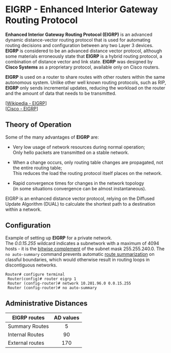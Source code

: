 # EIGRP - Enhanced Interior Gateway Routing Protocol

**Enhanced Interior Gateway Routing Protocol (EIGRP)** is an advanced dynamic distance-vector routing protocol that is used for automating routing decisions and configuration between any two Layer 3 devices.<br>
**EIGRP** is considered to be an advanced distance vector protocol, although some materials erroneously state that **EIGRP** is a hybrid routing protocol, a combination of distance vector and link state.
**EIGRP** was designed by **Cisco Systems** as a proprietary protocol, available only on Cisco routers.

**EIGRP** is used on a router to share routes with other routers within the same autonomous system.
Unlike other well known routing protocols, such as RIP, **EIGRP** only sends incremental updates, reducing the workload on the router and the amount of data that needs to be transmitted.

[[Wikipedia - EIGRP](https://en.wikipedia.org/wiki/Enhanced_Interior_Gateway_Routing_Protocol)]<br>
[[Cisco - EIGRP](https://www.cisco.com/c/en/us/support/docs/ip/enhanced-interior-gateway-routing-protocol-eigrp/16406-eigrp-toc.html)]

## Theory of Operation

Some of the many advantages of **EIGRP** are:

- Very low usage of network resources during normal operation;<br>
  Only hello packets are transmitted on a stable network.

- When a change occurs, only routing table changes are propagated, not the entire routing table;<br>
  This reduces the load the routing protocol itself places on the network.

- Rapid convergence times for changes in the network topology<br>
  (in some situations convergence can be almost instantaneous).

EIGRP is an enhanced distance vector protocol, relying on the Diffused Update Algorithm (DUAL) to calculate the shortest path to a destination within a network.

## Configuration

Example of setting up **EIGRP** for a private network.<br>
The _0.0.15.255_ wildcard indicates a subnetwork with a maximum of 4094 hosts - it is the [bitwise complement](https://en.wikipedia.org/wiki/Bitwise_operation#NOT) of the subnet mask 255.255.240.0.
The `no auto-summary` command prevents automatic [route summarization](https://en.wikipedia.org/wiki/Supernetwork) on classful boundaries, which would otherwise result in routing loops in discontiguous networks.

```
Router# configure terminal
 Router(config)# router eigrp 1
 Router (config-router)# network 10.201.96.0 0.0.15.255
 Router (config-router)# no auto-summary
```

## Administrative Distances

| EIGRP routes    | AD values |
| --------------- | :-------: |
| Summary Routes  |     5     |
| Internal Routes |    90     |
| External routes |    170    |
